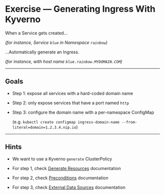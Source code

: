 # Exercise — Generating Ingress With Kyverno

When a Service gets created...

*(for instance, Service `blue` in Namespace `rainbow`)*

...Automatically generate an Ingress.

*(for instance, with host name `blue.rainbow.MYDOMAIN.COM`)*

---

## Goals

- Step 1: expose all services with a hard-coded domain name

- Step 2: only expose services that have a port named `http`

- Step 3: configure the domain name with a per-namespace ConfigMap

  (e.g. `kubectl create configmap ingress-domain-name --from-literal=domain=1.2.3.4.nip.io`)

---

## Hints

- We want to use a Kyverno `generate` ClusterPolicy

- For step 1, check [Generate Resources](https://kyverno.io/docs/writing-policies/generate/) documentation

- For step 2, check [Preconditions](https://kyverno.io/docs/writing-policies/preconditions/) documentation

- For step 3, check [External Data Sources](https://kyverno.io/docs/writing-policies/external-data-sources/) documentation
